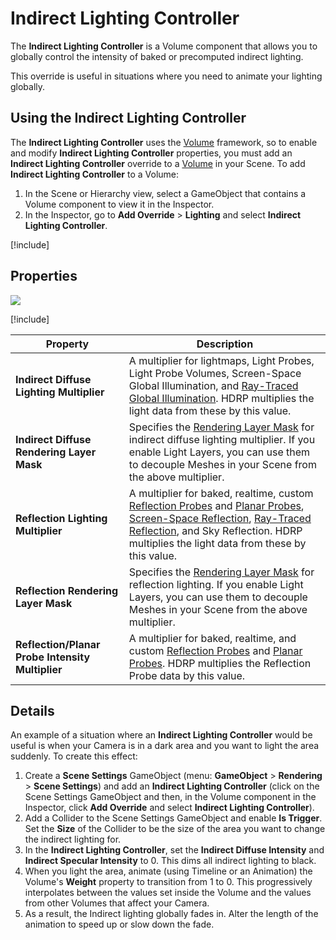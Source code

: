 # Indirect Lighting Controller

The **Indirect Lighting Controller** is a Volume component that allows you to globally control the intensity of baked or precomputed indirect lighting.

This override is useful in situations where you need to animate your lighting globally.

## Using the Indirect Lighting Controller

The **Indirect Lighting Controller** uses the [Volume](Volumes.md) framework, so to enable and modify **Indirect Lighting Controller** properties, you must add an **Indirect Lighting Controller** override to a [Volume](Volumes.md) in your Scene. To add **Indirect Lighting Controller** to a Volume:

1. In the Scene or Hierarchy view, select a GameObject that contains a Volume component to view it in the Inspector.
2. In the Inspector, go to **Add Override** > **Lighting** and select **Indirect Lighting Controller**.

[!include[](snippets/volume-override-api.md)]

## Properties

![](Images/Override-IndirectLightingController1.png)

[!include[](snippets/Volume-Override-Enable-Properties.md)]

| Property                        | Description                                                  |
| ------------------------------- | ------------------------------------------------------------ |
| **Indirect Diffuse Lighting Multiplier**  | A multiplier for lightmaps, Light Probes, Light Probe Volumes, Screen-Space Global Illumination, and [Ray-Traced Global Illumination](Ray-Traced-Global-Illumination.md). HDRP multiplies the light data from these by this value. |
| **Indirect Diffuse Rendering Layer Mask** | Specifies the [Rendering Layer Mask](Rendering-Layers.md) for indirect diffuse lighting multiplier. If you enable Light Layers, you can use them to decouple Meshes in your Scene from the above multiplier. |
| **Reflection Lighting Multiplier**  | A multiplier for baked, realtime, custom [Reflection Probes](Reflection-Probe.md) and [Planar Probes](Planar-Reflection-Probe.md), [Screen-Space Reflection](Override-Screen-Space-Reflection.md), [Ray-Traced Reflection](Ray-Traced-Reflections.md), and Sky Reflection. HDRP multiplies the light data from these by this value. |
| **Reflection Rendering Layer Mask**  | Specifies the [Rendering Layer Mask](Rendering-Layers.md) for reflection lighting. If you enable Light Layers, you can use them to decouple Meshes in your Scene from the above multiplier. |
| **Reflection/Planar Probe Intensity Multiplier** | A multiplier for baked, realtime, and custom [Reflection Probes](Reflection-Probe.md) and [Planar Probes](Planar-Reflection-Probe.md). HDRP multiplies the Reflection Probe data by this value. |

## Details

An example of a situation where an **Indirect Lighting Controller** would be useful is when your Camera is in a dark area and you want to light the area suddenly. To create this effect:

1. Create a **Scene Settings** GameObject (menu: **GameObject** > **Rendering** > **Scene Settings**) and add an **Indirect Lighting Controller** (click on the Scene Settings GameObject and then, in the Volume component in the Inspector, click **Add Override** and select **Indirect Lighting Controller**).
2. Add a Collider to the Scene Settings GameObject and enable **Is Trigger**. Set the **Size** of the Collider to be the size of the area you want to change the indirect lighting for.
3. In the **Indirect Lighting Controller**, set the **Indirect Diffuse Intensity** and **Indirect Specular Intensity** to 0. This dims all indirect lighting to black.
4. When you light the area, animate (using Timeline or an Animation) the Volume's **Weight** property to transition from 1 to 0. This progressively interpolates between the values set inside the Volume and the values from other Volumes that affect your Camera.
5. As a result, the Indirect lighting globally fades in. Alter the length of the animation to speed up or slow down the fade.
